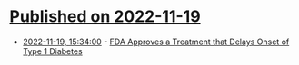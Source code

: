 # [Published on 2022-11-19](index.md)

* [2022-11-19, 15:34:00](https://science.slashdot.org/story/22/11/19/044257/fda-approves-a-treatment-that-delays-onset-of-type-1-diabetes?utm_source=rss1.0mainlinkanon&utm_medium=feed) - [FDA Approves a Treatment that Delays Onset of Type 1 Diabetes](https://science.slashdot.org/story/22/11/19/044257/fda-approves-a-treatment-that-delays-onset-of-type-1-diabetes?utm_source=rss1.0mainlinkanon&utm_medium=feed)
